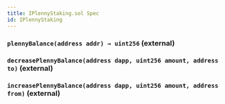```yaml
---
title: IPlennyStaking.sol Spec
id: IPlennyStaking
---
```








### `plennyBalance(address addr) → uint256` (external)








### `decreasePlennyBalance(address dapp, uint256 amount, address to)` (external)








### `increasePlennyBalance(address dapp, uint256 amount, address from)` (external)









